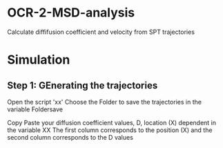 # OCR-2-MSD-analysis
Calculate diffifusion coefficient and velocity from SPT trajectories


# Simulation
## Step 1: GEnerating the trajectories
Open the script 'xx'
Choose the Folder to save the trajectories in the variable Foldersave

Copy Paste your diffusion coefficient values, D, location (X) dependent in the variable XX
The first column corresponds to the position (X) and the second column corresponds to the D values
